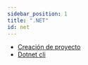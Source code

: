 ```yaml
---
sidebar_position: 1
title: ".NET"
id: net
---
```


- [Creación de proyecto](./create-project/create-project.md)
- [Dotnet cli](./dotnet-cli.md)
